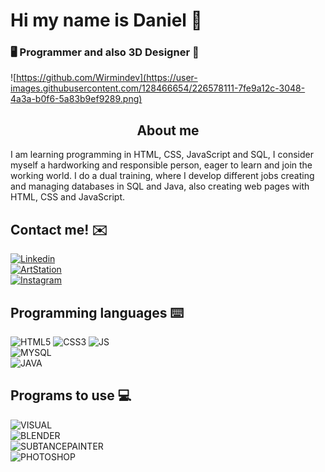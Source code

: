 # Hi my name is Daniel 👋
### 🖥️ Programmer and also 3D Designer 🎨
![https://github.com/Wirmindev](https://user-images.githubusercontent.com/128466654/226578111-7fe9a12c-3048-4a3a-b0f6-5a83b9ef9289.png)

<h2 align=center> About me </h2>
I am learning programming in HTML, CSS, JavaScript and SQL, I consider myself a hardworking and responsible person, eager to learn and join the working world. I do a dual training, where I develop different jobs creating and managing databases in SQL and Java, also creating web pages with HTML, CSS and JavaScript.

## Contact me! ✉️
[![Linkedin](https://img.shields.io/static/v1?label=Daniel%20Lopez%20Cervera.&message=Linkedin&color=blue&style=for-the-badge&logo=linkedin)](https://www.linkedin.com/in/daniellopezcervera/)
</br>
[![ArtStation](https://img.shields.io/static/v1?label=Wirmin&message=ArtStation&color=blue&style=for-the-badge&logo=artstation)](https://www.artstation.com/wirmin)
</br>
[![Instagram](https://img.shields.io/static/v1?label=WirminRock&message=Instagram&color=critical&style=for-the-badge&logo=Instagram)](https://www.instagram.com/wirminrock/)

## Programming languages ⌨️

![HTML5](https://img.shields.io/static/v1?label=&message=HTML&color=inactive&style=flat-square&logo=HTML5)
![CSS3](https://img.shields.io/static/v1?label=&message=CSS&color=blue&style=flat-square&logo=CSS3)
![JS](https://img.shields.io/static/v1?label=&message=Java%20Script&color=inactive&style=flat-square&logo=JavaScript)
<br>
![MYSQL](https://img.shields.io/static/v1?label=&message=My%20SQL&color=success&style=flat-square&logo=mysql)
<br>
![JAVA](https://img.shields.io/static/v1?label=&message=Java&color=blue&style=flat-square&logo=oracle)

## Programs to use 💻

![VISUAL](https://img.shields.io/static/v1?label=&message=Visual%20Studio%20Code&color=blue&style=flat-square&logo=visualstudio)
<br>
![BLENDER](https://img.shields.io/static/v1?label=&message=Blender&color=inactive&style=flat-square&logo=blender)
<br>
![SUBTANCEPAINTER](https://img.shields.io/static/v1?label=&message=Subtance%203D%20Painter&color=green&style=flat-square&logo=adobe)
<br>
![PHOTOSHOP](https://img.shields.io/static/v1?label=&message=Photoshop&color=orange&style=flat-square&logo=adobe)
